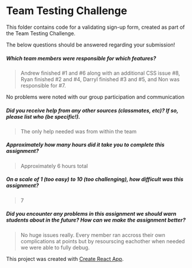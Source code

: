 # Team Testing Challenge

This folder contains code for a validating sign-up form, created as part of the Team Testing Challenge.

The below questions should be answered regarding your submission!

##### Which team members were responsible for which features? #####
> Andrew finished #1 and #6 along with an additional CSS issue #8, Ryan finished #2 and #4, Darryl finished #3 and #5, and Non was responsible for #7.

No problems were noted with our group participation and communication

##### Did you receive help from any other sources (classmates, etc)? If so, please list who (be specific!). #####
> The only help needed was from within the team


##### Approximately how many hours did it take you to complete this assignment? #####
> Approximately 6 hours total


##### On a scale of 1 (too easy) to 10 (too challenging), how difficult was this assignment? #####
> 7


##### Did you encounter any problems in this assignment we should warn students about in the future? How can we make the assignment better? #####
> No huge issues really. Every member ran accross their own complications at points but by resourscing eachother when needed we were able to fully debug.




This project was created with [Create React App](https://github.com/facebookincubator/create-react-app).
